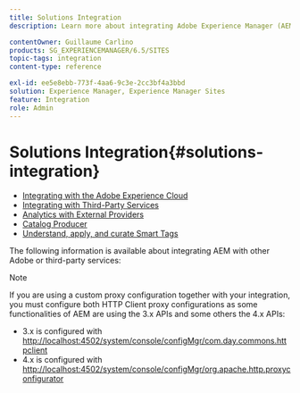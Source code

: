 ```yaml
---
title: Solutions Integration
description: Learn more about integrating Adobe Experience Manager (AEM) with other Adobe or third-party services.

contentOwner: Guillaume Carlino
products: SG_EXPERIENCEMANAGER/6.5/SITES
topic-tags: integration
content-type: reference

exl-id: ee5e8ebb-773f-4aa6-9c3e-2cc3bf4a3bbd
solution: Experience Manager, Experience Manager Sites
feature: Integration
role: Admin
---
```

# Solutions Integration{#solutions-integration}

* [Integrating with the Adobe Experience Cloud](/help/sites-administering/marketing-cloud.md)
* [Integrating with Third-Party Services](/help/sites-administering/third-party-services.md)
* [Analytics with External Providers](/help/sites-administering/external-providers.md)
* [Catalog Producer](/help/sites-administering/catalog-producer.md)
* [Understand, apply, and curate Smart Tags](/help/assets/enhanced-smart-tags.md)

The following information is available about integrating AEM with other Adobe or third-party services:

>[!NOTE]
>
>If you are using a custom proxy configuration together with your integration, you must configure both HTTP Client proxy configurations as some functionalities of AEM are using the 3.x APIs and some others the 4.x APIs:
>
>* 3.x is configured with [http://localhost:4502/system/console/configMgr/com.day.commons.httpclient](http://localhost:4502/system/console/configMgr/com.day.commons.httpclient)
>* 4.x is configured with [http://localhost:4502/system/console/configMgr/org.apache.http.proxyconfigurator](http://localhost:4502/system/console/configMgr/org.apache.http.proxyconfigurator)
>
